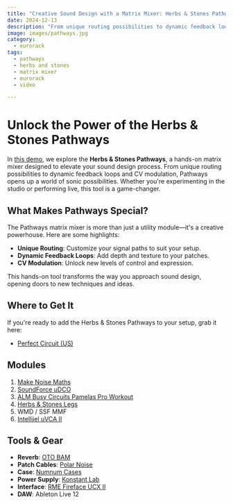 ```yaml
---
title: "Creative Sound Design with a Matrix Mixer: Herbs & Stones Pathways"
date: 2024-12-13
description: "From unique routing possibilities to dynamic feedback loops and CV modulation, Pathways opens up a world of sonic possibilities."
image: images/pathways.jpg
category: 
  - eurorack
tags: 
  - pathways
  - herbs and stones
  - matrix mixer
  - eurorack
  - video

---
```


# Unlock the Power of the Herbs & Stones Pathways  

In [this demo](https://youtu.be/ZbTKBaN_Bs4), we explore the **Herbs & Stones Pathways**, a hands-on matrix mixer designed to elevate your sound design process. From unique routing possibilities to dynamic feedback loops and CV modulation, Pathways opens up a world of sonic possibilities. Whether you're experimenting in the studio or performing live, this tool is a game-changer. 

## What Makes Pathways Special?  

The Pathways matrix mixer is more than just a utility module—it's a creative powerhouse. Here are some highlights:  
- **Unique Routing**: Customize your signal paths to suit your setup.  
- **Dynamic Feedback Loops**: Add depth and texture to your patches.  
- **CV Modulation**: Unlock new levels of control and expression.  

This hands-on tool transforms the way you approach sound design, opening doors to new techniques and ideas.  

## Where to Get It  

If you're ready to add the Herbs & Stones Pathways to your setup, grab it here:  
- [Perfect Circuit (US)](https://pitchpat.ch/prfct/herbs)  

## Modules 

1. [Make Noise Maths](https://pitchpat.ch/prfct/maths)  
2. [SoundForce uDCO](https://pitchpat.ch/prfct/udco)  
3. [ALM Busy Circuits Pamelas Pro Workout](https://pitchpat.ch/prfct/pams)  
4. [Herbs & Stones Legs](https://pitchpat.ch/prfct/clep)  
5. WMD / SSF MMF  
6. [Intellijel uVCA II](https://pitchpat.ch/prfct/uvca)  

## Tools & Gear  

- **Reverb**: [OTO BAM](https://pitchpat.ch/prfct/bam)  
- **Patch Cables**: [Polar Noise](https://pitchpat.ch/polarnoise)  
- **Case**: [Numnum Cases](https://instagram.com/numnumcases)  
- **Power Supply**: [Konstant Lab](https://pitchpat.ch/konstantlab)  
- **Interface**: [RME Fireface UCX II](https://pitchpat.ch/prfct/ucx)  
- **DAW**: Ableton Live 12